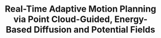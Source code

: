 ---
title: "Real-Time Adaptive Motion Planning via Point Cloud-Guided, Energy-Based Diffusion and Potential Fields"
authors: "Wondmgezahu Teshome, Kian Behzad, Octavia Camps, Michael Everett, Milad Siami, Mario Sznaier"
venue: ""
year: "2025"
status: "in review"
arxiv: ""
official_link: ""
doi: ""
volume: ""
number: ""
pages: ""
publisher: ""
month: "12"
address: ""
type: "journal"
school: ""
awards: ""
notes: ""
include_on_website: true
image: ""
links_to_code: ""
links_to_video: ""
collection: publications
permalink: /publication/2025-12-Teshome25_real.html
---